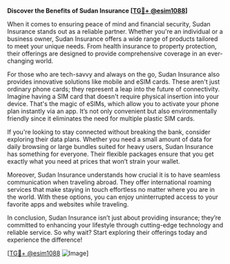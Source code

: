 **Discover the Benefits of Sudan Insurance [[TG💪+ @esim1088](https://t.me/s/esim1088)]**

When it comes to ensuring peace of mind and financial security, Sudan Insurance stands out as a reliable partner. Whether you're an individual or a business owner, Sudan Insurance offers a wide range of products tailored to meet your unique needs. From health insurance to property protection, their offerings are designed to provide comprehensive coverage in an ever-changing world.

For those who are tech-savvy and always on the go, Sudan Insurance also provides innovative solutions like mobile and eSIM cards. These aren't just ordinary phone cards; they represent a leap into the future of connectivity. Imagine having a SIM card that doesn't require physical insertion into your device. That's the magic of eSIMs, which allow you to activate your phone plan instantly via an app. It’s not only convenient but also environmentally friendly since it eliminates the need for multiple plastic SIM cards.

If you're looking to stay connected without breaking the bank, consider exploring their data plans. Whether you need a small amount of data for daily browsing or large bundles suited for heavy users, Sudan Insurance has something for everyone. Their flexible packages ensure that you get exactly what you need at prices that won’t strain your wallet.

Moreover, Sudan Insurance understands how crucial it is to have seamless communication when traveling abroad. They offer international roaming services that make staying in touch effortless no matter where you are in the world. With these options, you can enjoy uninterrupted access to your favorite apps and websites while traveling.

In conclusion, Sudan Insurance isn’t just about providing insurance; they’re committed to enhancing your lifestyle through cutting-edge technology and reliable service. So why wait? Start exploring their offerings today and experience the difference!

[[TG💪+ @esim1088](https://t.me/s/esim1088) ![Image](https://i.postimg.cc/Y0z9fWf4/image.png)]